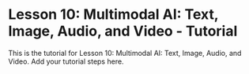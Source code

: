 # Lesson 10: Multimodal AI: Text, Image, Audio, and Video - Tutorial

This is the tutorial for Lesson 10: Multimodal AI: Text, Image, Audio, and Video. Add your tutorial steps here.
